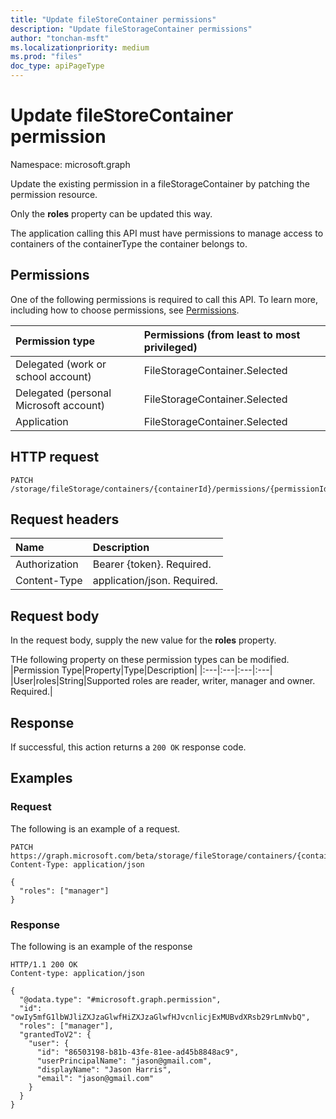 ```yaml
---
title: "Update fileStoreContainer permissions"
description: "Update fileStorageContainer permissions"
author: "tonchan-msft"
ms.localizationpriority: medium
ms.prod: "files"
doc_type: apiPageType
---
```


# Update fileStoreContainer permission
Namespace: microsoft.graph



Update the existing permission in a fileStorageContainer by patching the permission resource.

Only the **roles** property can be updated this way. 

The application calling this API must have permissions to manage access to containers of the containerType the container belongs to.


## Permissions
One of the following permissions is required to call this API. To learn more, including how to choose permissions, see [Permissions](/graph/permissions-reference).

|Permission type|Permissions (from least to most privileged)|
|:---|:---|
|Delegated (work or school account)|FileStorageContainer.Selected|
|Delegated (personal Microsoft account)|FileStorageContainer.Selected|
|Application|FileStorageContainer.Selected|

## HTTP request

<!-- {
  "blockType": "ignored"
}
-->
``` http
PATCH /storage/fileStorage/containers/{containerId}/permissions/{permissionId}
```

## Request headers
|Name|Description|
|:---|:---|
|Authorization|Bearer {token}. Required.|
|Content-Type|application/json. Required.|

## Request body
In the request body, supply the new value for the **roles** property.

THe following property on these permission types can be modified.
|Permission Type|Property|Type|Description|
|:---|:---|:---|:---|
|User|roles|String|Supported roles are reader, writer, manager and owner. Required.|

## Response

If successful, this action returns a `200 OK` response code.

## Examples

### Request
The following is an example of a request.
<!-- {
  "blockType": "request",
  "name": "filestoragecontainerthis.update-permissions"
}
-->
``` http
PATCH https://graph.microsoft.com/beta/storage/fileStorage/containers/{containerId}/permissions/{permissionId}
Content-Type: application/json

{
  "roles": ["manager"]
}
```


### Response
The following is an example of the response
<!-- {
  "blockType": "response",
  "truncated": true
}
-->
``` http
HTTP/1.1 200 OK
Content-type: application/json

{
  "@odata.type": "#microsoft.graph.permission",
  "id": "owIy5mfG1lbWJliZXJzaGlwfHiZXJzaGlwfHJvcnlicjExMUBvdXRsb29rLmNvbQ",
  "roles": ["manager"],
  "grantedToV2": {
    "user": {
      "id": "86503198-b81b-43fe-81ee-ad45b8848ac9",
      "userPrincipalName": "jason@gmail.com",
      "displayName": "Jason Harris",
      "email": "jason@gmail.com"
    }
  }
}
```

